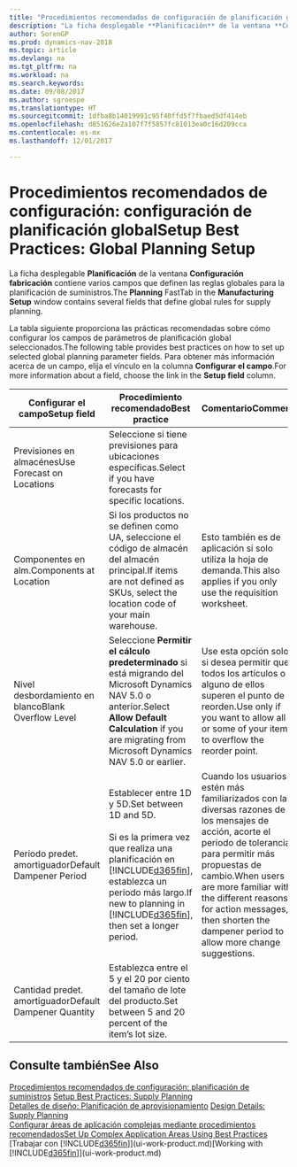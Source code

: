 ```yaml
---
title: "Procedimientos recomendados de configuración de planificación global"
description: "La ficha desplegable **Planificación** de la ventana **Configuración fabricación** contiene varios campos que definen las reglas globales para la planificación de suministros."
author: SorenGP
ms.prod: dynamics-nav-2018
ms.topic: article
ms.devlang: na
ms.tgt_pltfrm: na
ms.workload: na
ms.search.keywords: 
ms.date: 09/08/2017
ms.author: sgroespe
ms.translationtype: HT
ms.sourcegitcommit: 1dfba8b14019991c95f40ffd5f7fbaed5df414eb
ms.openlocfilehash: d851626e2a107f7f5857fc81013ea0c16d209cca
ms.contentlocale: es-mx
ms.lasthandoff: 12/01/2017

---
```

# <a name="setup-best-practices-global-planning-setup"></a><span data-ttu-id="8d08e-103">Procedimientos recomendados de configuración: configuración de planificación global</span><span class="sxs-lookup"><span data-stu-id="8d08e-103">Setup Best Practices: Global Planning Setup</span></span>
<span data-ttu-id="8d08e-104">La ficha desplegable **Planificación** de la ventana **Configuración fabricación** contiene varios campos que definen las reglas globales para la planificación de suministros.</span><span class="sxs-lookup"><span data-stu-id="8d08e-104">The **Planning** FastTab in the **Manufacturing Setup** window contains several fields that define global rules for supply planning.</span></span>  

 <span data-ttu-id="8d08e-105">La tabla siguiente proporciona las prácticas recomendadas sobre cómo configurar los campos de parámetros de planificación global seleccionados.</span><span class="sxs-lookup"><span data-stu-id="8d08e-105">The following table provides best practices on how to set up selected global planning parameter fields.</span></span> <span data-ttu-id="8d08e-106">Para obtener más información acerca de un campo, elija el vínculo en la columna **Configurar el campo**.</span><span class="sxs-lookup"><span data-stu-id="8d08e-106">For more information about a field, choose the link in the **Setup field** column.</span></span>  

|<span data-ttu-id="8d08e-107">Configurar el campo</span><span class="sxs-lookup"><span data-stu-id="8d08e-107">Setup field</span></span>|<span data-ttu-id="8d08e-108">Procedimiento recomendado</span><span class="sxs-lookup"><span data-stu-id="8d08e-108">Best practice</span></span>|<span data-ttu-id="8d08e-109">Comentario</span><span class="sxs-lookup"><span data-stu-id="8d08e-109">Comment</span></span>|  
|-----------------|-------------------|-------------|  
|<span data-ttu-id="8d08e-110">Previsiones en almacénes</span><span class="sxs-lookup"><span data-stu-id="8d08e-110">Use Forecast on Locations</span></span>|<span data-ttu-id="8d08e-111">Seleccione si tiene previsiones para ubicaciones específicas.</span><span class="sxs-lookup"><span data-stu-id="8d08e-111">Select if you have forecasts for specific locations.</span></span>||  
|<span data-ttu-id="8d08e-112">Componentes en alm.</span><span class="sxs-lookup"><span data-stu-id="8d08e-112">Components at Location</span></span>|<span data-ttu-id="8d08e-113">Si los productos no se definen como UA, seleccione el código de almacén del almacén principal.</span><span class="sxs-lookup"><span data-stu-id="8d08e-113">If items are not defined as SKUs, select the location code of your main warehouse.</span></span>|<span data-ttu-id="8d08e-114">Esto también es de aplicación si solo utiliza la hoja de demanda.</span><span class="sxs-lookup"><span data-stu-id="8d08e-114">This also applies if you only use the requisition worksheet.</span></span>|  
|<span data-ttu-id="8d08e-115">Nivel desbordamiento en blanco</span><span class="sxs-lookup"><span data-stu-id="8d08e-115">Blank Overflow Level</span></span>|<span data-ttu-id="8d08e-116">Seleccione **Permitir el cálculo predeterminado** si está migrando del Microsoft Dynamics NAV 5.0 o anterior.</span><span class="sxs-lookup"><span data-stu-id="8d08e-116">Select **Allow Default Calculation** if you are migrating from Microsoft Dynamics NAV 5.0 or earlier.</span></span>|<span data-ttu-id="8d08e-117">Use esta opción solo si desea permitir que todos los artículos o alguno de ellos superen el punto de reorden.</span><span class="sxs-lookup"><span data-stu-id="8d08e-117">Use only if you want to allow all or some of your items to overflow the reorder point.</span></span>|  
|<span data-ttu-id="8d08e-118">Periodo predet. amortiguador</span><span class="sxs-lookup"><span data-stu-id="8d08e-118">Default Dampener Period</span></span>|<span data-ttu-id="8d08e-119">Establecer entre 1D y 5D.</span><span class="sxs-lookup"><span data-stu-id="8d08e-119">Set between 1D and 5D.</span></span><br /><br /> <span data-ttu-id="8d08e-120">Si es la primera vez que realiza una planificación en [!INCLUDE[d365fin](includes/d365fin_md.md)], establezca un periodo más largo.</span><span class="sxs-lookup"><span data-stu-id="8d08e-120">If new to planning in [!INCLUDE[d365fin](includes/d365fin_md.md)], then set a longer period.</span></span>|<span data-ttu-id="8d08e-121">Cuando los usuarios estén más familiarizados con las diversas razones de los mensajes de acción, acorte el periodo de tolerancia para permitir más propuestas de cambio.</span><span class="sxs-lookup"><span data-stu-id="8d08e-121">When users are more familiar with the different reasons for action messages, then shorten the dampener period to allow more change suggestions.</span></span>|  
|<span data-ttu-id="8d08e-122">Cantidad predet. amortiguador</span><span class="sxs-lookup"><span data-stu-id="8d08e-122">Default Dampener Quantity</span></span>|<span data-ttu-id="8d08e-123">Establezca entre el 5 y el 20 por ciento del tamaño de lote del producto.</span><span class="sxs-lookup"><span data-stu-id="8d08e-123">Set between 5 and 20 percent of the item’s lot size.</span></span>||  

## <a name="see-also"></a><span data-ttu-id="8d08e-124">Consulte también</span><span class="sxs-lookup"><span data-stu-id="8d08e-124">See Also</span></span>  
 <span data-ttu-id="8d08e-125">[Procedimientos recomendados de configuración: planificación de suministros](setup-best-practices-supply-planning.md) </span><span class="sxs-lookup"><span data-stu-id="8d08e-125">[Setup Best Practices: Supply Planning](setup-best-practices-supply-planning.md) </span></span>  
 <span data-ttu-id="8d08e-126">[Detalles de diseño: Planificación de aprovisionamiento](design-details-supply-planning.md) </span><span class="sxs-lookup"><span data-stu-id="8d08e-126">[Design Details: Supply Planning](design-details-supply-planning.md) </span></span>  
 [<span data-ttu-id="8d08e-127">Configurar áreas de aplicación complejas mediante procedimientos recomendados</span><span class="sxs-lookup"><span data-stu-id="8d08e-127">Set Up Complex Application Areas Using Best Practices</span></span>](set-up-complex-application-areas-using-best-practices.md)  
 <span data-ttu-id="8d08e-128">[Trabajar con [!INCLUDE[d365fin](includes/d365fin_md.md)]](ui-work-product.md)</span><span class="sxs-lookup"><span data-stu-id="8d08e-128">[Working with [!INCLUDE[d365fin](includes/d365fin_md.md)]](ui-work-product.md)</span></span>

